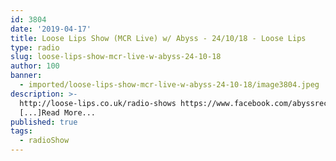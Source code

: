 ```yaml
---
id: 3804
date: '2019-04-17'
title: Loose Lips Show (MCR Live) w/ Abyss - 24/10/18 - Loose Lips
type: radio
slug: loose-lips-show-mcr-live-w-abyss-24-10-18
author: 100
banner:
  - imported/loose-lips-show-mcr-live-w-abyss-24-10-18/image3804.jpeg
description: >-
  http://loose-lips.co.uk/radio-shows https://www.facebook.com/abyssrecordings
  [...]Read More...
published: true
tags:
  - radioShow
---
```

